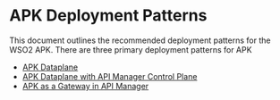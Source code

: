 # APK Deployment Patterns

This document outlines the recommended deployment patterns for the WSO2 APK. There are three primary deployment patterns for APK

* [APK Dataplane](apk-data-plane-deployment-patterns.md)
* [APK Dataplane with API Manager Control Plane](apk-with-apim-cp-deployment-patterns.md)
* [APK as a Gateway in API Manager](apk-as-gateway-in-apim-deployment-patterns.md)


